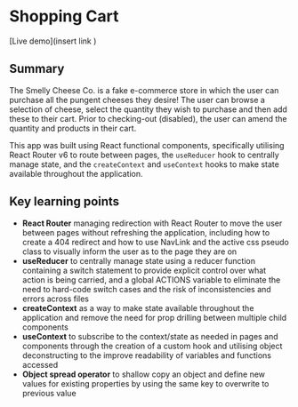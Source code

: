 # Shopping Cart

[Live demo](insert link )

## Summary

The Smelly Cheese Co. is a fake e-commerce store in which the user can purchase all the pungent cheeses they desire! The user can browse a selection of cheese, select the quantity they wish to purchase and then add these to their cart. Prior to checking-out (disabled), the user can amend the quantity and products in their cart.

This app was built using React functional components, specifically utilising React Router v6 to route between pages, the `useReducer` hook to centrally manage state, and the `createContext` and `useContext` hooks to make state available throughout the application.

## Key learning points

- **React Router** managing redirection with React Router to move the user between pages without refreshing the application, including how to create a 404 redirect and how to use NavLink and the active css pseudo class to visually inform the user as to the page they are on
- **useReducer** to centrally manage state using a reducer function containing a switch statement to provide explicit control over what action is being carried, and a global ACTIONS variable to eliminate the need to hard-code switch cases and the risk of inconsistencies and errors across files
- **createContext** as a way to make state available throughout the application and remove the need for prop drilling between multiple child components
- **useContext** to subscribe to the context/state as needed in pages and components through the creation of a custom hook and utilising object deconstructing to the improve readability of variables and functions accessed
- **Object spread operator** to shallow copy an object and define new values for existing properties by using the same key to overwrite to previous value
